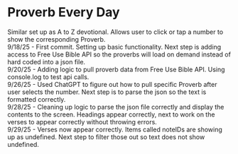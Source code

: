 # Proverb Every Day
Similar set up as A to Z devotional. Allows user to click or tap a number to show the corresponding Proverb.<br>
9/18/25 - First commit.  Setting up basic functionality. Next step is adding access to Free Use Bible API so the proverbs will load on demand instead of hard coded into a json file.<br>
9/20/25 - Adding logic to pull proverb data from Free Use Bible API.  Using console.log to test api calls.<br>
9/26/25 - Used ChatGPT to figure out how to pull specific Proverb after user selects the number.  Next step is to parse the json so the text is formatted correctly.<br>
9/28/25 - Cleaning up logic to parse the json file correctly and display the contents to the screen. Headings appear correctly, next to work on the verses to appear correctly without throwing errors.<br>
9/29/25 - Verses now appear correctly. Items called noteIDs are showing up as undefined. Next step to filter those out so text does not show undefined.<br>